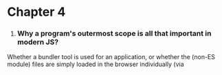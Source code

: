 # Chapter 4

1. ### Why a program's outermost scope is all that important in modern JS?

Whether a bundler tool is used for an application, or whether the (non-ES
module) files are simply loaded in the browser individually (via <script> tags
or other dynamic JS resource loading), if there is no single surrounding scope
encompassing all these pieces, the global scope is the only way for them to
cooperate with each other

2. ### Most applications are composed of multiple individual JS files. So how exactly do all those separate files get stitched together in a single runtime context by the JS engine?

With respect to browser-executed applications, there are three main ways:

**First**, if you're directly using ES modules, these files are loaded
individually by the JS environment. Each module then imports references to
whichever other modules it needs to access. The separate module files cooperate
with each other exclusively through these shared imports, without needing any
shared outer scope.

**Second**, if you're using a bundler in your build process, all the files are
typically concatenated together before delivery to the browser and JS engine,
which then only processes one big file. Even with all the pieces of the
application co-located in a single file, some mechanism is necessary for each
piece to register a name to be referred to by other pieces, as well as some
facility for that access to occur.

**Third**: whether a bundler tool is used for an application, or whether the
(non-ES module) files are simply loaded in the browser individually (via

`<script>` tags or other dynamic JS resource loading), if there is no single
surrounding scope encompassing all these pieces, the **global scope** is the
only way for them to cooperate with each other

3. ### In addition to accounting for where an application's code resides during runtime, and how each piece is able to access the other pieces to cooperate, the global scope is also where?

- JS exposes its built-ins
- The environment hosting the JS engine exposes its own built-ins:

4. ### What are JS built-ins that exposed to global object?

- primitives: `undefined`, `null`, `Infinity`, `NaN`
- natives: `Date()`, `Object()`, `String()`, etc.
- global functions: `eval()`, `parseInt()`, etc.
- namespaces: `Math`, `Atomics`, `JSON`
- friends of JS: `Intl`, `WebAssembly`

5. ### What are the environment hosting the JS engine exposes its own built-ins to global object?

- `console` (and its methods)
- the DOM (`window`, `document`, etc)
- timers (`setTimeout(..)`, etc)
- web platform APIs: `navigator`, `history`, geolocation, WebRTC, etc.

6. ### What are different JS environments that handle the scopes of your programs differently?

- Browser "Window"
- Web Worker
- Developer Tools Console/REPL
- ESM

7. ### What's The purest environment JS can be run in is?

The purest environment JS can be run in is as a standalone .js file loaded in a
web page environment in a browser.

8. ### What's the default behavior expected from global scope and global object?

   The default behavior expect from a reading of the JS specification: the outer
   scope is the global scope and the variable declared in global scope is
   legitimately created as a global variable.

9. ### What's consequence of the difference between a global variable and a global property of the same name?

An unusual consequence of the difference between a global variable and a global
property of the same name is that, within just the global scope itself, a global
object property can be shadowed by a global variable.

10. ### What's the effect of a DOM element with an id attribute on global scope?

A DOM element with an id attribute automatically creates a global variable that
references it.

11. ### What's Web Worker?

Web Workers are a web platform extension on top of browser-JS behavior, which
allows a JS file to run in a completely separate thread (operating system wise)
from the thread that's running the main JS program.

12. ### What's Web worker restriction? and why is that?

Since these Web Worker programs run on a separate thread, they're restricted in
their communications with the main application thread, to avoid/limit race
conditions and other complications. Web Worker code does not have access to the
DOM, for example. Some web APIs are, however, made available to the worker, such
as the navigator.

13. ### Is global scope shared between main program and Web Worker? and why?

Since a Web Worker is treated as a wholly separate program, it does not share
the global scope with the main JS program.

14. ### What's global object reference in Web Worker?

    In a Web Worker, the global object reference is typically made using self.

15. ### In Web Worker what's behavior of var and let and const declarations to global scope and global object?

    Just as with main JS programs, var and function declarations create mirrored
    properties on the global object (aka, self), where other declarations (let,
    etc) do not.

16. ### What's Developer Tools Console/REPL?

    Developer Tools don't create a completely adherent JS environment. They do
    process JS code, but they also lean in favor of the UX interaction being
    most friendly to developers (aka, developer experience, or DX).

    In some cases, favoring DX when typing in short JS snippets, over the normal
    strict steps expected for processing a full JS program, produces observable
    differences in code behavior between programs and tools. For example,
    certain error conditions applicable to a JS program may be relaxed and not
    displayed when the code is entered into a developer tool.

17. ### What's differences in behavior of scope in Developer Tools observable?

- The behavior of the global scope
- Hoisting
- Block-scoping declarators (`let` / `const`) when used in the outermost scope

18. ### What's global scope and global object behavior in ESM?

Identifiers declared at the top level of the (module) file, in the outermost
obvious scope are not global variables. Instead, they are module-wide, or if you
prefer, "module-global."

However, in a module, there's no implicit **"module-wide scope object"** for
these top-level declarations to be added to as properties, as there is when
declarations appear in the top-level of non-module JS files. This is not to say
that global variables cannot exist or be accessed in such programs. It's just
that global variables don't get created by declaring variables in the top-level
scope of a module.

19. ### What's Node behavior according to global scope?

Node treats every single .js file that it loads, including the main one you
start the Node process with, as a module (ES module or CommonJS module). The
practical effect is that the top level of your Node programs is never actually
the global scope, the way it is when loading a non-module file in the browser.

20. ### What's Node globals?

As noted earlier, Node defines a number of "globals" like require(), but they're
not actually identifiers in the global scope (nor properties of the global
object). They're injected in the scope of every module, essentially a bit like
the parameters listed in the Module(..) function declaration.

21. ### How do you define actual global variables in Node?

The only way to do so is to add properties to another of Node's automatically
provided "globals," which is ironically called global. global is a reference to
the real global scope object, somewhat like using window in a browser JS
environment.

22. ### What's Global This?

We have `window`, `self`, `global`, and this ugly `new Function(..)` trick.
That's a lot of different ways to try to get at this global object.

As of ES2020, JS has finally defined a standardized reference to the global
scope object, called `globalThis`. So, subject to the recency of the JS engines
your code runs in, you can use `globalThis` in place of any of those other
approaches.

23. ### Another "trick" for obtaining a reference to the global scope object ?

```
const theGlobalScopeObject = (new Function("return this"))();
```
